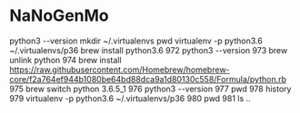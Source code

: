 NaNoGenMo
========

python3 --version
mkdir ~/.virtualenvs
pwd
virtualenv -p python3.6 ~/.virtualenvs/p36
brew install python3.6
  972  python3 --version
  973  brew unlink python
  974  brew install https://raw.githubusercontent.com/Homebrew/homebrew-core/f2a764ef944b1080be64bd88dca9a1d80130c558/Formula/python.rb
  975  brew switch python 3.6.5_1
  976  python3 --version
  977  pwd
  978  history
  979  virtualenv -p python3.6 ~/.virtualenvs/p36
  980  pwd
  981  ls ..
